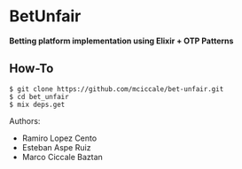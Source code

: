 # BetUnfair

**Betting platform implementation using Elixir + OTP Patterns**

## How-To

```
$ git clone https://github.com/mciccale/bet-unfair.git
$ cd bet_unfair
$ mix deps.get
```

Authors:

- Ramiro Lopez Cento
- Esteban Aspe Ruiz
- Marco Ciccale Baztan
